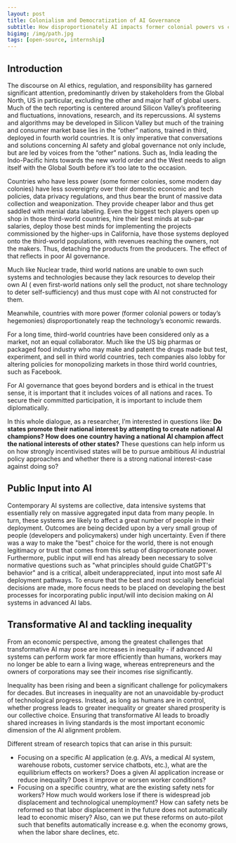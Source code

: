 ```yaml
---
layout: post
title: Colonialism and Democratization of AI Governance
subtitle: How disproportionately AI impacts former colonial powers vs colonised nations, parallels from Nuclear Regime, Call for inclusion of the Global South, and Public Input into AI.
bigimg: /img/path.jpg
tags: [open-source, internship]
---
```


## Introduction

The discourse on AI ethics, regulation, and responsibility has garnered significant attention, predominantly driven by stakeholders from the Global North, US in particular, excluding the other and major half of global users. Much  of the tech reporting is centered around Silicon Valley’s profiteering and fluctuations, innovations, research, and its repercussions. AI systems and algorithms may be developed in Silicon Valley but much of the training and consumer market base lies in the “other” nations, trained in third, deployed in fourth world countries. It is only imperative that conversations and solutions concerning AI safety and global governance not only include, but are led by voices from the “other” nations. Such as, India leading the Indo-Pacific hints towards the new world order and the West needs to align itself with the Global South before it’s too late to the occasion.

Countries who have less power (some former colonies, some modern day colonies) have less sovereignty over their domestic economic and tech policies, data privacy regulations, and thus bear the brunt of massive data collection and weaponization. They provide cheaper labor and thus get saddled with menial data labeling. Even the biggest tech players open up shop in those third-world countries, hire their best minds at sub-par salaries, deploy those best minds for implementing the projects commissioned by the higher-ups in California, have those systems deployed onto the third-world populations, with revenues reaching the owners, not the makers. Thus, detaching the products from the producers. The effect of that reflects in poor AI governance.

Much like Nuclear trade, third world nations are unable to own such systems and technologies because they lack resources to develop their own AI ( even first-world nations only sell the product, not share technology to deter self-sufficiency) and thus must cope with AI not constructed for them.

Meanwhile, countries with more power (former colonial powers or today’s hegemonies) disproportionately reap the technology’s economic rewards.

For a long time, third-world countries have been considered only as a market, not an equal collaborator. Much like the US big pharmas or packaged food industry who may make and patent the drugs made but test, experiment, and sell in third world countries, tech companies also lobby for altering policies for monopolizing markets in those third world countries, such as Facebook. 

For AI governance that goes beyond borders and is ethical in the truest sense, it is important that it includes voices of all nations and races. To secure their committed participation, it is important to include them diplomatically.

In this whole dialogue, as a researcher, I’m interested in questions like: **Do states promote their national interest by attempting to create national AI champions? How does one country having a national AI champion affect the national interests of other states?** These questions can help inform us on how strongly incentivised states will be to pursue ambitious AI industrial policy approaches and whether there is a strong national interest-case against doing so?

## Public Input into AI

Contemporary AI systems are collective, data intensive systems that essentially rely on massive aggregated input data from many people. In turn, these systems are likely to affect a great number of people in their deployment. Outcomes are being decided upon by a very small group of people (developers and policymakers) under high uncertainty. Even if there was a way to make the "best" choice for the world, there is not enough legitimacy or trust that comes from this setup of disproportionate power. Furthermore, public input will end has already been necessary to solve normative questions such as "what principles should guide ChatGPT's behavior" and is a critical, albeit underappreciated, input into most safe AI deployment pathways. To ensure that the best and most socially beneficial decisions are made, more focus needs to be placed on developing the best processes for incorporating public input/will into decision making on AI systems in advanced AI labs.

## Transformative AI and tackling inequality

From an economic perspective, among the greatest challenges that transformative AI may pose are increases in inequality - if advanced AI systems can perform work far more efficiently than humans, workers may no longer be able to earn a living wage, whereas entrepreneurs and the owners of corporations may see their incomes rise significantly. 

Inequality has been rising and been a significant challenge for policymakers for decades. But increases in inequality are not an unavoidable by-product of technological progress. Instead, as long as humans are in control, whether progress leads to greater inequality or greater shared prosperity is our collective choice. Ensuring that transformative AI leads to broadly shared increases in living standards is the most important economic dimension of the AI alignment problem. 

Different stream of research topics that can arise in this pursuit: 
- Focusing on a specific AI application (e.g. AVs, a medical AI system, warehouse robots, customer service chatbots, etc.), what are the equilibrium effects on workers? Does a given AI application increase or reduce inequality? Does it improve or worsen worker conditions? 
- Focusing on a specific country, what are the existing safety nets for workers? How much would workers lose if there is widespread job displacement and technological unemployment? How can safety nets be reformed so that labor displacement in the future does not automatically lead to economic misery? Also, can we put these reforms on auto-pilot such that benefits automatically increase e.g. when the economy grows, when the labor share declines, etc.

